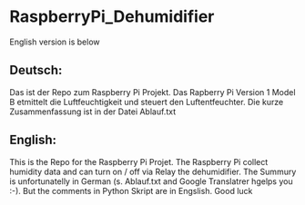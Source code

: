 # RaspberryPi_Dehumidifier
English version is below

## Deutsch:
Das ist der Repo zum Raspberry Pi Projekt. Das Rapberry Pi Version 1 Model B etmittelt die Luftfeuchtigkeit und steuert den Luftentfeuchter. Die kurze Zusammenfassung ist in der Datei Ablauf.txt

## English:
This is the Repo for the Raspberry Pi Projet. The Raspberry Pi collect humidity data and can turn on / off via Relay the dehumidifier. The Summury is unfortunatelly in German (s. Ablauf.txt and Google Translatrer hgelps you :-). But the comments in Python Skript are in Engslish. Good luck
